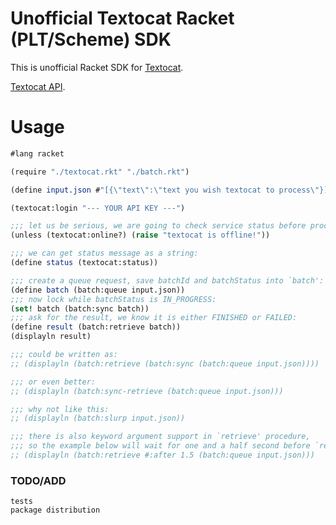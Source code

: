 # Unofficial Textocat Racket (PLT/Scheme) SDK

This is unofficial Racket SDK for [Textocat](http://textocat.com).

[Textocat API](http://docs.textocat.com/).

# Usage

```scheme
#lang racket

(require "./textocat.rkt" "./batch.rkt")

(define input.json #"[{\"text\":\"text you wish textocat to process\"}]")

(textocat:login "--- YOUR API KEY ---")

;;; let us be serious, we are going to check service status before proceed:
(unless (textocat:online?) (raise "textocat is offline!"))

;;; we can get status message as a string:
(define status (textocat:status))

;;; create a queue request, save batchId and batchStatus into `batch':
(define batch (batch:queue input.json))
;;; now lock while batchStatus is IN_PROGRESS:
(set! batch (batch:sync batch))
;;; ask for the result, we know it is either FINISHED or FAILED:
(define result (batch:retrieve batch))
(displayln result)

;;; could be written as:
;; (displayln (batch:retrieve (batch:sync (batch:queue input.json))))

;;; or even better:
;; (displayln (batch:sync-retrieve (batch:queue input.json)))

;;; why not like this:
;; (displayln (batch:slurp input.json))

;;; there is also keyword argument support in `retrieve' procedure,
;;; so the example below will wait for one and a half second before `retrieve'.
;; (displayln (batch:retrieve #:after 1.5 (batch:queue input.json)))
```

### TODO/ADD
  `tests`<br>
  `package distribution`<br>
